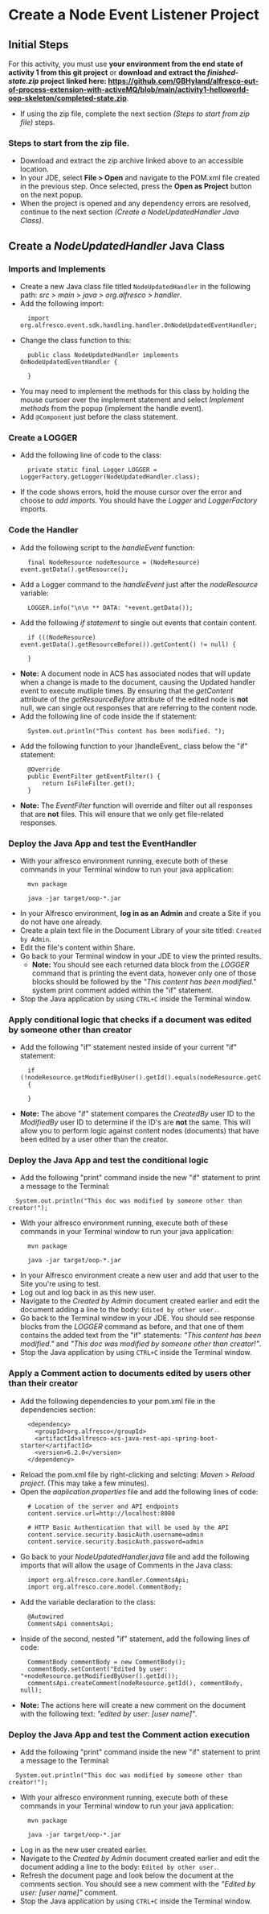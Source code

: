 # Create a Node Event Listener Project

## Initial Steps
For this activity, you must use **your environment from the end state of activity 1 from this git project** or **download and extract the _finished-state.zip_ project linked here: https://github.com/GBHyland/alfresco-out-of-process-extension-with-activeMQ/blob/main/activity1-helloworld-oop-skeleton/completed-state.zip**.
* If using the zip file, complete the next section _(Steps to start from zip file)_ steps.

### Steps to start from the zip file.
* Download and extract the zip archive linked above to an accessible location.
* In your JDE, select **File > Open** and navigate to the POM.xml file created in the previous step. Once selected, press the **Open as Project** button on the next popup.
* When the project is opened and any dependency errors are resolved, continue to the next section _(Create a _NodeUpdatedHandler_ Java Class)_.

## Create a _NodeUpdatedHandler_ Java Class
### Imports and Implements
* Create a new Java class file titled ```NodeUpdatedHandler``` in the following path: _src > main > java > org.alfresco > handler_.
* Add the following import:
  ```
    import org.alfresco.event.sdk.handling.handler.OnNodeUpdatedEventHandler;
  ```
* Change the class function to this:
  ```
    public class NodeUpdatedHandler implements OnNodeUpdatedEventHandler {

    }
  ```
* You may need to implement the methods for this class by holding the mouse cursoer over the implement statement and select _Implement methods_ from the popup (implement the handle event).
* Add ```@Component``` just before the class statement.

### Create a LOGGER
* Add the following line of code to the class:
  ```
    private static final Logger LOGGER = LoggerFactory.getLogger(NodeUpdatedHandler.class);
  ```
* If the code shows errors, hold the mouse cursor over the error and choose to _add imports_. You should have the _Logger_ and _LoggerFactory_ imports.
  
### Code the Handler
* Add the following script to the _handleEvent_ function:
  ```
    final NodeResource nodeResource = (NodeResource) event.getData().getResource();
  ```
* Add a Logger command to the _handleEvent_ just after the _nodeResource_ variable:
  ```
    LOGGER.info("\n\n ** DATA: "+event.getData());
  ```
* Add the following _if statement_ to single out events that contain content.
  ```
    if (((NodeResource) event.getData().getResourceBefore()).getContent() != null) {

    }
  ```
* **Note:** A document node in ACS has associated nodes that will update when a change is made to the document, causing the Updated handler event to execute mutliple times. By ensuring that the _getContent_ attribute of the _getResourceBefore_ attribute of the edited node is **not** null, we can single out responses that are referring to the content node.
* Add the following line of code inside the if statement:
  ```
    System.out.println("This content has been modified. ");
  ```
* Add the following function to your )handleEvent_ class below the "if" statement:
  ```
    @Override
    public EventFilter getEventFilter() {
        return IsFileFilter.get();
    }
  ```
* **Note:** The _EventFilter_ function will override and filter out all responses that are **not** files. This will ensure that we only get file-related responses.

### Deploy the Java App and test the EventHandler 
* With your alfresco environment running, execute both of these commands in your Terminal window to run your java application:
  ```
    mvn package
  ```
  ```
    java -jar target/oop-*.jar
  ```
* In your Alfresco environment, **log in as an Admin** and create a Site if you do not have one already. 
* Create a plain text file in the Document Library of your site titled: ```Created by Admin```.
* Edit the file's content within Share.
* Go back to your Terminal window in your JDE to view the printed results.
    * **Note:** You should see each returned data block from the _LOGGER_ command that is printing the event data, however only one of those blocks should be followed by the _"This content has been modified."_ system print comment added within the "if" statement.
* Stop the Java application by using ```CTRL+C``` inside the Terminal window.

### Apply conditional logic that checks if a document was edited by someone other than creator
* Add the following "if" statement nested inside of your current "if" statement:
  ```
    if (!nodeResource.getModifiedByUser().getId().equals(nodeResource.getCreatedByUser().getId()))
    {

    }
  ```
* **Note:** The above "if" statement compares the _CreatedBy_ user ID to the _ModifiedBy_ user ID to determine if the ID's are **not** the same. This will allow you to perform logic against content nodes (documents) that have been edited by a user other than the creator.

### Deploy the Java App and test the conditional logic 
*  Add the following "print" command inside the new "if" statement to print a message to the Terminal:
  ```
    System.out.println("This doc was modified by someone other than creator!");
  ```
* With your alfresco environment running, execute both of these commands in your Terminal window to run your java application:
  ```
    mvn package
  ```
  ```
    java -jar target/oop-*.jar
  ```
* In your Alfresco environment create a new user and add that user to the Site you're using to test.
* Log out and log back in as this new user.
* Navigate to the _Created by Admin_ document created earlier and edit the document adding a line to the body: ```Edited by other user.```.
* Go back to the Terminal window in your JDE. You should see response blocks from the _LOGGER_ command as before, and that one of them contains the added text from the "if" statements: _"This content has been modified."_ and _"This doc was modified by someone other than creator!"_.
* Stop the Java application by using ```CTRL+C``` inside the Terminal window.

### Apply a Comment action to documents edited by users other than their creator
* Add the following dependencies to your pom.xml file in the dependencies section:
  ```
    <dependency>
      <groupId>org.alfresco</groupId>
      <artifactId>alfresco-acs-java-rest-api-spring-boot-starter</artifactId>
      <version>6.2.0</version>
    </dependency>
  ```
* Reload the pom.xml file by right-clicking and selcting: _Maven > Reload project_. (This may take a few minutes).
* Open the _aaplication.properties_ file and add the following lines of code:
  ```
    # Location of the server and API endpoints
    content.service.url=http://localhost:8080
    
    # HTTP Basic Authentication that will be used by the API
    content.service.security.basicAuth.username=admin
    content.service.security.basicAuth.password=admin
  ```
* Go back to your _NodeUpdatedHandler.java_ file and add the following imports that will allow the usage of Comments in the Java class:
  ```
    import org.alfresco.core.handler.CommentsApi;
    import org.alfresco.core.model.CommentBody;
  ```
* Add the variable declaration to the class:
  ```
    @Autowired
    CommentsApi commentsApi;
  ```
* Inside of the second, nested "if" statement, add the following lines of code:
  ```
    CommentBody commentBody = new CommentBody();
    commentBody.setContent("Edited by user: "+nodeResource.getModifiedByUser().getId());
    commentsApi.createComment(nodeResource.getId(), commentBody, null);
  ```
* **Note:** The actions here will create a new comment on the document with the following text: _"edited by user: [user name]"_.

### Deploy the Java App and test the Comment action execution 
*  Add the following "print" command inside the new "if" statement to print a message to the Terminal:
  ```
    System.out.println("This doc was modified by someone other than creator!");
  ```
* With your alfresco environment running, execute both of these commands in your Terminal window to run your java application:
  ```
    mvn package
  ```
  ```
    java -jar target/oop-*.jar
  ```
* Log in as the new user created earlier.
* Navigate to the _Created by Admin_ document created earlier and edit the document adding a line to the body: ```Edited by other user.```.
* Refresh the document page and look below the document at the comments section. You should see a new comment with the _"Edited by user: [user name]"_ comment.
* Stop the Java application by using ```CTRL+C``` inside the Terminal window.
